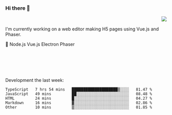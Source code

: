 ### Hi there 👋

<img align="right" src="https://github-readme-stats.vercel.app/api?username=jasonpanggo"/>

<br>
<p align="left">
I'm currently working on a web editor making H5 pages using Vue.js and Phaser.
</p>
<p align="left">
📖 Node.js Vue.js Electron Phaser
</p>
<br>
<br>
<br>
<br>

Development the last week:
<!--START_SECTION:waka-->

```text
TypeScript   7 hrs 54 mins   ████████████████████▒░░░░   81.47 %
JavaScript   49 mins         ██░░░░░░░░░░░░░░░░░░░░░░░   08.48 %
HTML         24 mins         █░░░░░░░░░░░░░░░░░░░░░░░░   04.27 %
Markdown     16 mins         ▓░░░░░░░░░░░░░░░░░░░░░░░░   02.86 %
Other        10 mins         ▒░░░░░░░░░░░░░░░░░░░░░░░░   01.85 %
```

<!--END_SECTION:waka-->

<!--
**JASONPANGGO/jasonpanggo** is a ✨ _special_ ✨ repository because its `README.md` (this file) appears on your GitHub profile.

Here are some ideas to get you started:

- 🔭 I’m currently working on ...
- 🌱 I’m currently learning ...
- 👯 I’m looking to collaborate on ...
- 🤔 I’m looking for help with ...
- 💬 Ask me about ...
- 📫 How to reach me: ...
- 😄 Pronouns: ...
- ⚡ Fun fact: ...
-->
